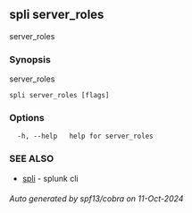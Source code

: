 ## spli server_roles

server_roles

### Synopsis

server_roles

```
spli server_roles [flags]
```

### Options

```
  -h, --help   help for server_roles
```

### SEE ALSO

* [spli](spli.md)	 - splunk cli

###### Auto generated by spf13/cobra on 11-Oct-2024
